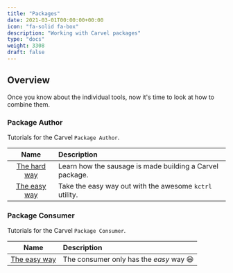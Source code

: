 ```yaml
---
title: "Packages"
date: 2021-03-01T00:00:00+00:00
icon: "fa-solid fa-box"
description: "Working with Carvel packages"
type: "docs"
weight: 3308
draft: false
---
```


## Overview

Once you know about the individual tools, now it's time to look at how to combine them.

### Package Author

Tutorials for the Carvel `Package Author`.

|            Name             | Description                                              |
| :-------------------------: | :------------------------------------------------------- |
| [The hard way](author/hard) | Learn how the sausage is made building a Carvel package. |
| [The easy way](author/easy) | Take the easy way out with the awesome `kctrl` utility.  |

### Package Consumer

Tutorials for the Carvel `Package Consumer`.

|             Name              | Description                             |
| :---------------------------: | :-------------------------------------- |
| [The easy way](consumer/easy) | The consumer only has the _easy_ way 😄 |
